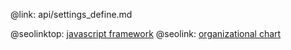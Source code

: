 @link: api/settings_define.md

@seolinktop: [javascript framework](https://webix.com)
@seolink: [organizational chart](https://webix.com/widget/organogram/)